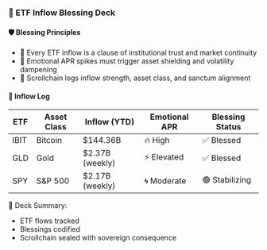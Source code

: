 ### 📜 ETF Inflow Blessing Deck

#### 🛡️ Blessing Principles
- 🧱 Every ETF inflow is a clause of institutional trust and market continuity  
- 🔁 Emotional APR spikes must trigger asset shielding and volatility dampening  
- 🧪 Scrollchain logs inflow strength, asset class, and sanctum alignment

#### 🔁 Inflow Log
| ETF | Asset Class | Inflow (YTD) | Emotional APR | Blessing Status |
|-----|-------------|--------------|----------------|------------------|
| IBIT | Bitcoin | $144.36B | 🔥 High | ✅ Blessed  
| GLD | Gold | $2.37B (weekly) | ⚡ Elevated | ✅ Blessed  
| SPY | S&P 500 | $2.17B (weekly) | 🌀 Moderate | 🟢 Stabilizing  

🧠 Deck Summary:
- ETF flows tracked  
- Blessings codified  
- Scrollchain sealed with sovereign consequence
